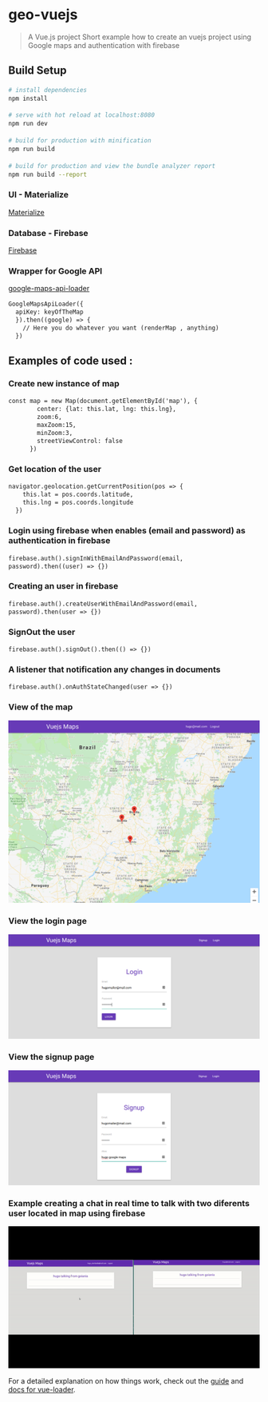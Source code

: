 # geo-vuejs

> A Vue.js project
> Short example how to create an vuejs project using Google maps and authentication with firebase

## Build Setup

``` bash
# install dependencies
npm install

# serve with hot reload at localhost:8080
npm run dev

# build for production with minification
npm run build

# build for production and view the bundle analyzer report
npm run build --report
```

### UI - Materialize
[Materialize](https://materializecss.com/)

### Database - Firebase
[Firebase](https://firebase.google.com/)

### Wrapper for Google API
[google-maps-api-loader](https://github.com/laurencedorman/google-maps-api-loader)

```
GoogleMapsApiLoader({
  apiKey: keyOfTheMap
  }).then((google) => {
    // Here you do whatever you want (renderMap , anything)
  })
```

## Examples of code used :

### Create new instance of map

```
const map = new Map(document.getElementById('map'), {
        center: {lat: this.lat, lng: this.lng},
        zoom:6,
        maxZoom:15,
        minZoom:3,
        streetViewControl: false
      })
```

### Get location of the user
```
navigator.geolocation.getCurrentPosition(pos => {
    this.lat = pos.coords.latitude,
    this.lng = pos.coords.longitude
  })
```

### Login using firebase when enables (email and password) as authentication in firebase
```
firebase.auth().signInWithEmailAndPassword(email, password).then((user) => {})

```
### Creating an user in firebase
```
firebase.auth().createUserWithEmailAndPassword(email, password).then(user => {})
```
### SignOut the user
```
firebase.auth().signOut().then(() => {})
```

### A listener that notification any changes in documents
```
firebase.auth().onAuthStateChanged(user => {})
```

### View of the map
![View of the map](https://github.com/HugoOliveiraThor/vuejs-maps/blob/master/src/assets/readme/maps.png)

### View the login page
![View of the login](https://github.com/HugoOliveiraThor/vuejs-maps/blob/master/src/assets/readme/login.png)

### View the signup page
![View of the signup](https://github.com/HugoOliveiraThor/vuejs-maps/blob/master/src/assets/readme/signup.png)



### Example creating a chat in real time to talk with two diferents user located in map using firebase
![](https://github.com/HugoOliveiraThor/vuejs-maps/blob/master/src/assets/readme/chatcrop.gif)


For a detailed explanation on how things work, check out the [guide](http://vuejs-templates.github.io/webpack/) and [docs for vue-loader](http://vuejs.github.io/vue-loader).
